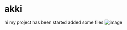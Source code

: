 # akki
hi
my project has been started
added some files 
![image](https://github.com/AkshayaJillella/akki/assets/152838532/6fff6e51-9358-490c-8fb1-d4f42cba4393)
